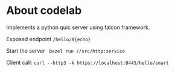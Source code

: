 # About codelab
Implements a python quic server using falcon framework.

Exposed endpoint
`/hello/${echo}`

Start the server
` bazel run //src/http:service`

Client call:
`curl --http3 -k https://localhost:8443/hello/smart`

